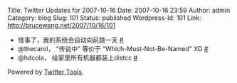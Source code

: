 Title: Twitter Updates for 2007-10-16
Date: 2007-10-16 23:59
Author: admin
Category: blog
Slug: 101
Status: published
Wordpress-Id: 101
Link: http://brucewang.net/2007/10/16/101

-   怪事了，我的系统会自动向前跳一天
    [\#](http://twitter.com/number5/statuses/339025942)
-   @thecarol， "传说中" 等价于 “Which-Must-Not-Be-Named" XD
    [\#](http://twitter.com/number5/statuses/339131382)
-   @hdcola， 给家里所有机器都装上distcc
    [\#](http://twitter.com/number5/statuses/339163452)

Powered by [Twitter Tools](http://alexking.org/projects/wordpress).
